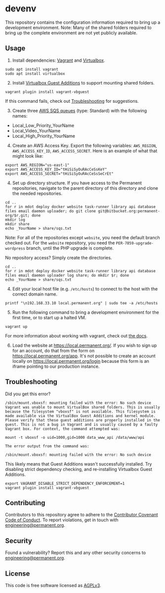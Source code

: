 # devenv

This repository contains the configuration information required to bring up a development environment. Note: Many of the shared folders required to bring up the complete environment are not yet publicly available.

## Usage

1. Install dependencies: [Vagrant](https://www.vagrantup.com/downloads) and [Virtualbox](https://www.virtualbox.org/wiki/Downloads).
```
sudo apt install vagrant
sudo apt install virtualbox
```

2. Install [Virtualbox Guest Additions](https://www.virtualbox.org/manual/ch04.html) to support mounting shared folders.
```
vagrant plugin install vagrant-vbguest
```
If this command fails, check out [Troubleshooting](#troubleshooting) for suggestions.

3. Create three [AWS SQS queues](https://aws.amazon.com/sqs/) (type: Standard) with the following names:
- Local_Low_Priority_YourName
- Local_Video_YourName
- Local_High_Priority_YourName

4. Create an AWS Access Key. Export the following variables: `AWS_REGION`, `AWS_ACCESS_KEY_ID`, `AWS_ACCESS_SECRET`. Here is an example of what that might look like:
```
export AWS_REGION="us-east-1"
export AWS_ACCESS_KEY_ID="tHiSiSyOuRAcCeSsKeY"
export AWS_ACCESS_SECRET="tHiSiSyOuRAcCeSsSeCrEt"
```

4. Set up directory structure. If you have access to the Permanent repositories, navigate to the parent directory of this directory and clone the needed repositories.
```
cd ..
for r in mdot deploy docker website task-runner library api database files email daemon uploader; do git clone git@bitbucket.org:permanent-org/$r.git; done
mkdir log
mkdir share
echo _YourName > share/sqs.txt
```
Note: For all of the repositories except `website`, you need the default branch checked out. For the `website` repository, you need the `PER-7859-upgrade-wordpress` branch, until the PHP upgrade is complete.

No repository access? Simply create the directories.
```
cd ..
for r in mdot deploy docker website task-runner library api database files email daemon uploader log share; do mkdir $r; done
echo _YourName > share/sqs.txt
```

4. Edit your local host file (e.g. `/etc/hosts`) to connect to the host with the correct domain name.
```
printf "\n192.168.33.10 local.permanent.org" | sudo tee -a /etc/hosts
```

5. Run the following command to bring a development environment for the first time, or to start up a halted VM.
```
vagrant up
```

For more information about working with vagrant, check out [the docs](https://www.vagrantup.com/docs).

6. Load the website at https://local.permanent.org/. If you wish to sign up for an account, do that from the form on https://local.permanent.org/app. It's not possible to create an account locally on https://local.permanent.org/login because this form is an iframe pointing to our production instance.


## Troubleshooting

Did you get this error?

```
/sbin/mount.vboxsf: mounting failed with the error: No such device
Vagrant was unable to mount VirtualBox shared folders. This is usually
because the filesystem "vboxsf" is not available. This filesystem is
made available via the VirtualBox Guest Additions and kernel module.
Please verify that these guest additions are properly installed in the
guest. This is not a bug in Vagrant and is usually caused by a faulty
Vagrant box. For context, the command attempted was:

mount -t vboxsf -o uid=1000,gid=1000 data_www_api /data/www/api

The error output from the command was:

/sbin/mount.vboxsf: mounting failed with the error: No such device

```

This likely means that Guest Additions wasn't successfully installed. Try disabling strict dependency checking, and re-installing Virtualbox Guest Additions.

```
export VAGRANT_DISABLE_STRICT_DEPENDENCY_ENFORCEMENT=1
vagrant plugin install vagrant-vbguest
```

## Contributing

Contributors to this repository agree to adhere to the [Contributor Covenant Code of Conduct](CODE_OF_CONDUCT.md). To report violations, get in touch with engineering@permanent.org.

## Security

Found a vulnerability? Report this and any other security concerns to engineering@permanent.org.

## License

This code is free software licensed as [AGPLv3](LICENSE.md). 
